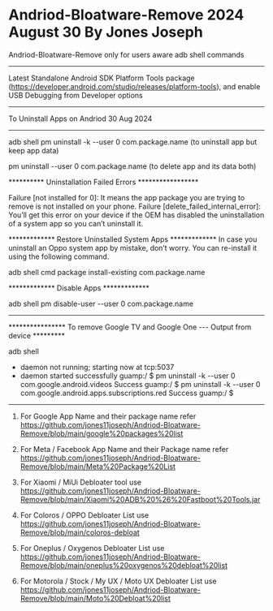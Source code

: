 <title>Andriod Bloatware Remover 2024 </title>
<title>Andriod Debloater 2024 </title>
<title>Andriod Debloater - Google </title>
<title>Andriod Debloater - OPPO </title>
<title>Andriod Debloater - Coloros </title>
<title>Andriod Debloater - Oxygenos </title>
<title>Andriod Debloater - Oneplus </title>
<title>Andriod Debloater - Motorola </title>
<title>Andriod Debloater - List 2024 </title>

# Andriod-Bloatware-Remove 2024 August 30 By Jones Joseph
Andriod-Bloatware-Remove only for users aware adb shell commands 
*******************************************************
Latest Standalone Android SDK Platform Tools package (https://developer.android.com/studio/releases/platform-tools), and enable USB Debugging from Developer options
********************************************************
To Uninstall Apps on Andriod  30 Aug 2024
***************************************
adb shell 
pm uninstall -k --user 0 com.package.name (to uninstall app but keep app data)

pm uninstall --user 0 com.package.name (to delete app and its data both)

********** Uninstallation Failed Errors *****************

Failure [not installed for 0]: It means the app package you are trying to remove is not installed on your phone.
Failure [delete_failed_internal_error]: You’ll get this error on your device if the OEM has disabled the uninstallation of a system app so you can’t uninstall it.

************* Restore Uninstalled System Apps ************* 
In case you uninstall an Oppo system app by mistake, don’t worry. You can re-install it using the following command.

adb shell 
cmd package install-existing com.package.name

************* Disable Apps ************* 

adb shell 
pm disable-user --user 0 com.package.name

****************************************
**************** To remove Google TV and Google One --- Output from device *********

adb shell
* daemon not running; starting now at tcp:5037
* daemon started successfully
guamp:/ $ pm uninstall -k --user 0 com.google.android.videos
Success
guamp:/ $ pm uninstall -k --user 0 com.google.android.apps.subscriptions.red
Success
guamp:/ $
********************************************************

1. For Google App  Name and their package name refer https://github.com/jones11joseph/Andriod-Bloatware-Remove/blob/main/google%20packages%20list

2. For Meta / Facebook App Name and their Package name refer https://github.com/jones11joseph/Andriod-Bloatware-Remove/blob/main/Meta%20Package%20List

3. For Xiaomi / MiUi Debloater tool use https://github.com/jones11joseph/Andriod-Bloatware-Remove/blob/main/Xiaomi%20ADB%20%26%20Fastboot%20Tools.jar

4. For Coloros / OPPO Debloater List use  https://github.com/jones11joseph/Andriod-Bloatware-Remove/blob/main/coloros-debloat
   
6. For Oneplus / Oxygenos Debloater List use https://github.com/jones11joseph/Andriod-Bloatware-Remove/blob/main/oneplus%20oxygenos%20debloat%20list

7. For Motorola / Stock / My UX / Moto UX Debloater List use https://github.com/jones11joseph/Andriod-Bloatware-Remove/blob/main/Moto%20Debloat%20list

